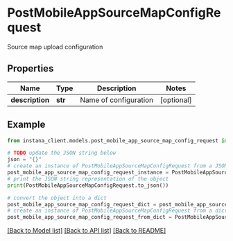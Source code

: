 # PostMobileAppSourceMapConfigRequest

Source map upload configuration

## Properties

Name | Type | Description | Notes
------------ | ------------- | ------------- | -------------
**description** | **str** | Name of configuration | [optional] 

## Example

```python
from instana_client.models.post_mobile_app_source_map_config_request import PostMobileAppSourceMapConfigRequest

# TODO update the JSON string below
json = "{}"
# create an instance of PostMobileAppSourceMapConfigRequest from a JSON string
post_mobile_app_source_map_config_request_instance = PostMobileAppSourceMapConfigRequest.from_json(json)
# print the JSON string representation of the object
print(PostMobileAppSourceMapConfigRequest.to_json())

# convert the object into a dict
post_mobile_app_source_map_config_request_dict = post_mobile_app_source_map_config_request_instance.to_dict()
# create an instance of PostMobileAppSourceMapConfigRequest from a dict
post_mobile_app_source_map_config_request_from_dict = PostMobileAppSourceMapConfigRequest.from_dict(post_mobile_app_source_map_config_request_dict)
```
[[Back to Model list]](../README.md#documentation-for-models) [[Back to API list]](../README.md#documentation-for-api-endpoints) [[Back to README]](../README.md)


